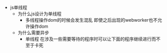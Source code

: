- js单线程
    - 为什么js设计为单线程
        - 多线程操作dom的时候会发生混乱 即使之后出现的webworker也不允许操作dom
    - 为什么需要异步
        - 单线程 在涉及一些需要等待的程序时可以让下面的程序继续进行而不至于卡死